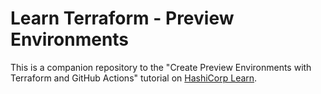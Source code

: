 # Learn Terraform - Preview Environments

This is a companion repository to the "Create Preview Environments with Terraform and GitHub Actions" tutorial on [HashiCorp Learn](https://learn.hashicorp.com/tutorials/terraform/preview-environments-vercel).